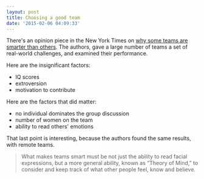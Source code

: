 ```yaml
---
layout: post
title: Choosing a good team
date: '2015-02-06 04:09:33'
---
```


There's an opinion piece in the New York Times on [why some teams are smarter than others](http://www.nytimes.com/2015/01/18/opinion/sunday/why-some-teams-are-smarter-than-others.html). The authors, gave a large number of teams a set of real-world challenges, and examined their performance. 

Here are the insignificant factors:

* IQ scores
* extroversion
* motivation to contribute

Here are the factors that did matter:

* no individual dominates the group discussion
* number of women on the team
* ability to read others' emotions 

That last point is interesting, because the authors found the same results, with remote teams.  

>What makes teams smart must be not just the ability to read facial expressions, but a more general ability, known as “Theory of Mind,” to consider and keep track of what other people feel, know and believe.









